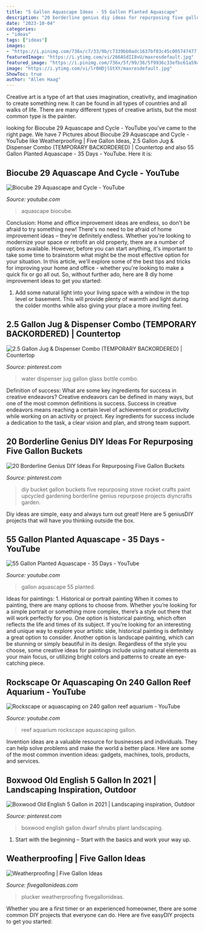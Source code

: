 ```yaml
---
title: "5 Gallon Aquascape Ideas - 55 Gallon Planted Aquascape"
description: "20 borderline genius diy ideas for repurposing five gallon buckets"
date: "2023-10-04"
categories:
- "ideas"
tags: ["ideas"]
images:
- "https://i.pinimg.com/736x/c7/33/9b/c7339bb0adc1637bf03c45c005747477.jpg"
featuredImage: "https://i.ytimg.com/vi/266ASdII8vU/maxresdefault.jpg"
featured_image: "https://i.pinimg.com/736x/5f/99/36/5f9936c33efbc61a59ac45ff3e35c73e--old-english-dwarf.jpg"
image: "https://i.ytimg.com/vi/lr0HDjlGtXY/maxresdefault.jpg"
ShowToc: true
author: "Allen Haag"
---
```



Creative art is a type of art that uses imagination, creativity, and imagination to create something new. It can be found in all types of countries and all walks of life. There are many different types of creative artists, but the most common type is the painter.

	

		
looking for Biocube 29 Aquascape and Cycle - YouTube you've came to the right page. We have 7 Pictures about Biocube 29 Aquascape and Cycle - YouTube like Weatherproofing | Five Gallon Ideas, 2.5 Gallon Jug &amp; Dispenser Combo (TEMPORARY BACKORDERED) | Countertop and also 55 Gallon Planted Aquascape - 35 Days - YouTube. Here it is:
		
    
## Biocube 29 Aquascape And Cycle - YouTube

<img loading=lazy src="http://i.ytimg.com/vi/Uy6x-zIqhCA/maxresdefault.jpg" onerror="this.onerror=null;this.src='https://tse4.mm.bing.net/th?id=OIP.2IIR4xE6Wr2g4S9cwNzA4wHaEK&amp;pid=15.1';" alt="Biocube 29 Aquascape and Cycle - YouTube">

_Source: youtube.com_

>aquascape biocube. 

	

Conclusion: Home and office improvement ideas are endless, so don't be afraid to try something new!
There's no need to be afraid of home improvement ideas – they're definitely endless. Whether you're looking to modernize your space or retrofit an old property, there are a number of options available. However, before you can start anything, it's important to take some time to brainstorm what might be the most effective option for your situation. In this article, we'll explore some of the best tips and tricks for improving your home and office - whether you're looking to make a quick fix or go all out. So, without further ado, here are 8 diy home improvement ideas to get you started: 
1) Add some natural light into your living space with a window in the top level or basement. This will provide plenty of warmth and light during the colder months while also giving your place a more inviting feel.

    
## 2.5 Gallon Jug &amp; Dispenser Combo (TEMPORARY BACKORDERED) | Countertop

<img loading=lazy src="https://i.pinimg.com/736x/25/4c/dd/254cdd85b27264443039a569f20e232b.jpg" onerror="this.onerror=null;this.src='https://tse3.mm.bing.net/th?id=OIP.sAuIFcOWszSaoehdA9iEnQAAAA&amp;pid=15.1';" alt="2.5 Gallon Jug &amp; Dispenser Combo (TEMPORARY BACKORDERED) | Countertop">

_Source: pinterest.com_

>water dispenser jug gallon glass bottle combo. 

	

Definition of success: What are some key ingredients for success in creative endeavors?
Creative endeavors can be defined in many ways, but one of the most common definitions is success. Success in creative endeavors means reaching a certain level of achievement or productivity while working on an activity or project. Key ingredients for success include a dedication to the task, a clear vision and plan, and strong team support.

    
## 20 Borderline Genius DIY Ideas For Repurposing Five Gallon Buckets

<img loading=lazy src="https://i.pinimg.com/736x/c7/33/9b/c7339bb0adc1637bf03c45c005747477.jpg" onerror="this.onerror=null;this.src='https://tse4.mm.bing.net/th?id=OIP.w7Eai1aH2wWKOZPuEyRtJAHaNa&amp;pid=15.1';" alt="20 Borderline Genius DIY Ideas For Repurposing Five Gallon Buckets">

_Source: pinterest.com_

>diy bucket gallon buckets five repurposing stove rocket crafts paint upcycled gardening borderline genius repurpose projects diyncrafts garden. 

	

Diy ideas are simple, easy and always turn out great! Here are 5 geniusDIY projects that will have you thinking outside the box.

    
## 55 Gallon Planted Aquascape - 35 Days - YouTube

<img loading=lazy src="https://i.ytimg.com/vi/lr0HDjlGtXY/maxresdefault.jpg" onerror="this.onerror=null;this.src='https://tse4.mm.bing.net/th?id=OIP.eQl4Y6sW9IFAqbtixtKPbAHaEK&amp;pid=15.1';" alt="55 Gallon Planted Aquascape - 35 Days - YouTube">

_Source: youtube.com_

>gallon aquascape 55 planted. 

	

Ideas for paintings: 1. Historical or portrait painting
When it comes to painting, there are many options to choose from. Whether you’re looking for a simple portrait or something more complex, there’s a style out there that will work perfectly for you. One option is historical painting, which often reflects the life and times of its subject. If you’re looking for an interesting and unique way to explore your artistic side, historical painting is definitely a great option to consider. Another option is landscape painting, which can be stunning or simply beautiful in its design. Regardless of the style you choose, some creative ideas for paintings include using natural elements as your main focus, or utilizing bright colors and patterns to create an eye-catching piece.

    
## Rockscape Or Aquascaping On 240 Gallon Reef Aquarium - YouTube

<img loading=lazy src="https://i.ytimg.com/vi/266ASdII8vU/maxresdefault.jpg" onerror="this.onerror=null;this.src='https://tse4.mm.bing.net/th?id=OIP.DFw7_DoUtMRosWm5xgNOlwHaEK&amp;pid=15.1';" alt="Rockscape or aquascaping on 240 gallon reef aquarium - YouTube">

_Source: youtube.com_

>reef aquarium rockscape aquascaping gallon. 

	

Invention ideas are a valuable resource for businesses and individuals. They can help solve problems and make the world a better place. Here are some of the most common invention ideas: gadgets, machines, tools, products, and services.

    
## Boxwood Old English 5 Gallon In 2021 | Landscaping Inspiration, Outdoor

<img loading=lazy src="https://i.pinimg.com/736x/5f/99/36/5f9936c33efbc61a59ac45ff3e35c73e--old-english-dwarf.jpg" onerror="this.onerror=null;this.src='https://tse1.mm.bing.net/th?id=OIP.YF8lLbt4y08YjMy6HW3ChQHaJ4&amp;pid=15.1';" alt="Boxwood Old English 5 Gallon in 2021 | Landscaping inspiration, Outdoor">

_Source: pinterest.com_

>boxwood english gallon dwarf shrubs plant landscaping. 

	

1. Start with the beginning – Start with the basics and work your way up.

    
## Weatherproofing | Five Gallon Ideas

<img loading=lazy src="https://fivegallonideas.com/wp-content/uploads/2013/06/chicken-plucker.jpg" onerror="this.onerror=null;this.src='https://tse1.mm.bing.net/th?id=OIP.FZWO32hgHkk8H1jjKlUmVwHaH6&amp;pid=15.1';" alt="Weatherproofing | Five Gallon Ideas">

_Source: fivegallonideas.com_

>plucker weatherproofing fivegallonideas. 

	

Whether you are a first timer or an experienced homeowner, there are some common DIY projects that everyone can do. Here are five easyDIY projects to get you started:

